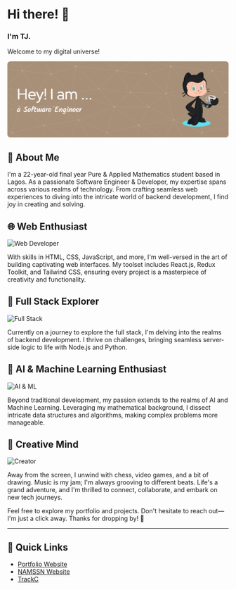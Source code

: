 # Hi there! 👋

### I'm TJ.
Welcome to my digital universe!

![Header](./main/assets/github-header-image.png)

## 📖 About Me
I'm a 22-year-old final year Pure & Applied Mathematics student based in Lagos. As a passionate Software Engineer & Developer, my expertise spans across various realms of technology. From crafting seamless web experiences to diving into the intricate world of backend development, I find joy in creating and solving.

## 🌐 Web Enthusiast

![Web Developer](./assets/developer.svg)

With skills in HTML, CSS, JavaScript, and more, I'm well-versed in the art of building captivating web interfaces. My toolset includes React.js, Redux Toolkit, and Tailwind CSS, ensuring every project is a masterpiece of creativity and functionality.

## 🚀 Full Stack Explorer

![Full Stack](./assets/fullstack.svg)

Currently on a journey to explore the full stack, I'm delving into the realms of backend development. I thrive on challenges, bringing seamless server-side logic to life with Node.js and Python.

## 🤖 AI & Machine Learning Enthusiast

![AI & ML](./assets/ai.svg)

Beyond traditional development, my passion extends to the realms of AI and Machine Learning. Leveraging my mathematical background, I dissect intricate data structures and algorithms, making complex problems more manageable.

## 🎨 Creative Mind

![Creator](./assets/creator.svg)

Away from the screen, I unwind with chess, video games, and a bit of drawing. Music is my jam; I'm always grooving to different beats. Life's a grand adventure, and I'm thrilled to connect, collaborate, and embark on new tech journeys.

Feel free to explore my portfolio and projects. Don't hesitate to reach out—I'm just a click away. Thanks for dropping by! 🌟

---

## 🚀 Quick Links

- [Portfolio Website](https://whosteejay.netlify.app/)
- [NAMSSN Website](https://namssn-futminna.onrender.com/)
- [TrackC](https://trackc-flask-app-wg3p.onrender.com/)


<!--
**TSOlami/TSOlami** is a ✨ _special_ ✨ repository because its `README.md` (this file) appears on your GitHub profile.

Here are some ideas to get you started:

- 🔭 I’m currently working on ...
- 🌱 I’m currently learning ...
- 👯 I’m looking to collaborate on ...
- 🤔 I’m looking for help with ...
- 💬 Ask me about ...
- 📫 How to reach me: ...
- 😄 Pronouns: ...
- ⚡ Fun fact: ...
-->
